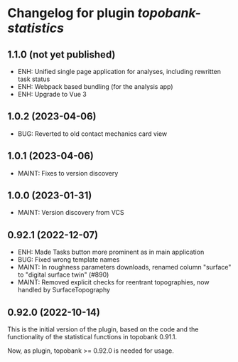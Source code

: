 # Changelog for plugin *topobank-statistics*

## 1.1.0 (not yet published)

- ENH: Unified single page application for analyses, including rewritten
  task status
- ENH: Webpack based bundling (for the analysis app)
- ENH: Upgrade to Vue 3

## 1.0.2 (2023-04-06)

- BUG: Reverted to old contact mechanics card view

## 1.0.1 (2023-04-06)

- MAINT: Fixes to version discovery

## 1.0.0 (2023-01-31)

- MAINT: Version discovery from VCS

## 0.92.1 (2022-12-07)

- ENH: Made Tasks button more prominent as in
  main application
- BUG: Fixed wrong template names
- MAINT: In roughness parameters downloads, renamed
  column "surface" to "digital surface twin" (#890)
- MAINT: Removed explicit checks for reentrant 
  topographies, now handled by SurfaceTopography

## 0.92.0 (2022-10-14)

This is the initial version of the plugin, based on
the code and the functionality of the statistical
functions in topobank 0.91.1.

Now, as plugin, topobank >= 0.92.0 is needed for usage.
